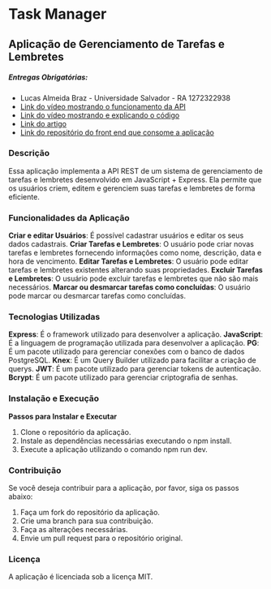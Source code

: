 # Task Manager
## Aplicação de Gerenciamento de Tarefas e Lembretes

##### Entregas Obrigatórias:
- Lucas Almeida Braz - Universidade Salvador - RA 1272322938
- [Link do vídeo mostrando o funcionamento da API](https://youtu.be/fJagLEqQKx0)
- [Link do vídeo mostrando e explicando o código](https://youtu.be/DzXIkXl5y9A)
- [Link do artigo](https://drive.google.com/file/d/1yBMxdZ5MZDpyXc3hhkdKgZU7Pvykp71y/view?usp=sharing)
- [Link do repositório do front end que consome a aplicação](https://github.com/almeidaxz/projeto_task_manager)

### Descrição
Essa aplicação implementa a API REST de um sistema de gerenciamento de tarefas e lembretes desenvolvido em JavaScript + Express. Ela permite que os usuários criem, editem e gerenciem suas tarefas e lembretes de forma eficiente.

### Funcionalidades da Aplicação
**Criar e editar Usuários**: É possível cadastrar usuários e editar os seus dados cadastrais.
**Criar Tarefas e Lembretes**: O usuário pode criar novas tarefas e lembretes fornecendo informações como nome, descrição, data e hora de vencimento.
**Editar Tarefas e Lembretes**: O usuário pode editar tarefas e lembretes existentes alterando suas propriedades.
**Excluir Tarefas e Lembretes**: O usuário pode excluir tarefas e lembretes que não são mais necessários.
**Marcar ou desmarcar tarefas como concluídas**: O usuário pode marcar ou desmarcar tarefas como concluídas.

### Tecnologias Utilizadas
**Express**: É o framework utilizado para desenvolver a aplicação.
**JavaScript**: É a linguagem de programação utilizada para desenvolver a aplicação.
**PG**: É um pacote utilizado para gerenciar conexões com o banco de dados PostgreSQL.
**Knex**: É um Query Builder utilizado para facilitar a criação de querys.
**JWT**: É um pacote utilizado para gerenciar tokens de autenticação.
**Bcrypt**: É um pacote utilizado para gerenciar criptografia de senhas.
### Instalação e Execução
**Passos para Instalar e Executar**
1. Clone o repositório da aplicação.
2. Instale as dependências necessárias executando o npm install.
3. Execute a aplicação utilizando o comando npm run dev.
### Contribuição
Se você deseja contribuir para a aplicação, por favor, siga os passos abaixo:

1. Faça um fork do repositório da aplicação.
2. Crie uma branch para sua contribuição.
3. Faça as alterações necessárias.
4. Envie um pull request para o repositório original.
### Licença
A aplicação é licenciada sob a licença MIT.